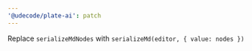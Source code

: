 ```yaml
---
'@udecode/plate-ai': patch
---
```


Replace `serializeMdNodes` with `serializeMd(editor, { value: nodes })`
